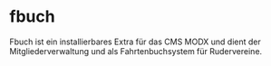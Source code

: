 # fbuch

Fbuch ist ein installierbares Extra für das CMS MODX und dient der Mitgliederverwaltung und als Fahrtenbuchsystem für Rudervereine.
